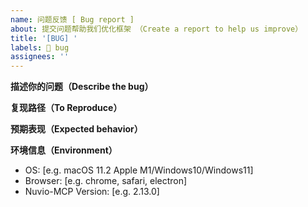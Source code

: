 ```yaml
---
name: 问题反馈 [ Bug report ]
about: 提交问题帮助我们优化框架 （Create a report to help us improve）
title: '[BUG] '
labels: 🐞 bug
assignees: ''
---
```


**描述你的问题（Describe the bug）**

<!-- A screenshots of the bug or a clear and concise description of what the bug is. -->
<!-- 问题截图或明确的描述问题现象 -->

**复现路径（To Reproduce）**

<!--
Steps to reproduce the behavior:
1. Go to '...'
2. Click on '....'
3. Scroll down to '....'
4. See error
-->

**预期表现（Expected behavior）**

<!-- A clear and concise description of what you expected to happen. -->

**环境信息（Environment）**

- OS: [e.g. macOS 11.2 Apple M1/Windows10/Windows11]
- Browser: [e.g. chrome, safari, electron]
- Nuvio-MCP Version: [e.g. 2.13.0]
